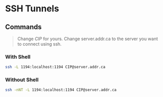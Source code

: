 # SSH Tunnels

## Commands

> Change _CIP_ for yours.
> Change server.addr.ca to the server you want to connect using ssh.

### With Shell
```bash
ssh -L 1194:localhost:1194 CIP@server.addr.ca
```

### Without Shell
```bash
ssh -nNT -L 1194:localhost:1194 CIP@server.addr.ca
```
